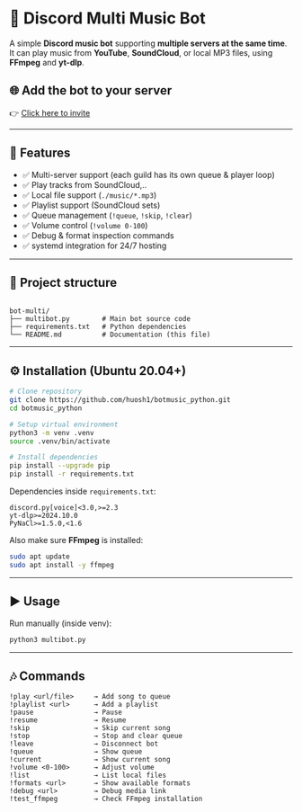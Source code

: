 # 🎵 Discord Multi Music Bot

A simple **Discord music bot** supporting **multiple servers at the same time**.  
It can play music from **YouTube**, **SoundCloud**, or local MP3 files, using **FFmpeg** and **yt-dlp**.

## 🌐 Add the bot to your server

👉 [Click here to invite](https://huoshi.pythonanywhere.com/bot)

---

## 🚀 Features

- ✅ Multi-server support (each guild has its own queue & player loop)  
- ✅ Play tracks from SoundCloud,..  
- ✅ Local file support (`./music/*.mp3`)  
- ✅ Playlist support (SoundCloud sets)  
- ✅ Queue management (`!queue`, `!skip`, `!clear`)  
- ✅ Volume control (`!volume 0-100`)  
- ✅ Debug & format inspection commands  
- ✅ systemd integration for 24/7 hosting  

---

## 📂 Project structure

```

bot-multi/
├── multibot.py        # Main bot source code
├── requirements.txt   # Python dependencies
└── README.md          # Documentation (this file)

````

---

## ⚙️ Installation (Ubuntu 20.04+)

```bash
# Clone repository
git clone https://github.com/huosh1/botmusic_python.git
cd botmusic_python

# Setup virtual environment
python3 -m venv .venv
source .venv/bin/activate

# Install dependencies
pip install --upgrade pip
pip install -r requirements.txt
````

Dependencies inside `requirements.txt`:

```
discord.py[voice]<3.0,>=2.3
yt-dlp>=2024.10.0
PyNaCl>=1.5.0,<1.6
```

Also make sure **FFmpeg** is installed:

```bash
sudo apt update
sudo apt install -y ffmpeg
```

---

## ▶️ Usage

Run manually (inside venv):

```bash
python3 multibot.py
```


---

## 🎶 Commands

```
!play <url/file>     → Add song to queue
!playlist <url>      → Add a playlist
!pause               → Pause
!resume              → Resume
!skip                → Skip current song
!stop                → Stop and clear queue
!leave               → Disconnect bot
!queue               → Show queue
!current             → Show current song
!volume <0-100>      → Adjust volume
!list                → List local files
!formats <url>       → Show available formats
!debug <url>         → Debug media link
!test_ffmpeg         → Check FFmpeg installation
```


